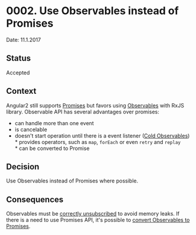 # 0002. Use Observables instead of Promises

Date: 11.1.2017

## Status

Accepted

## Context

Angular2 still supports [Promises](http://exploringjs.com/es6/ch_promises.html) but favors using  [Observables](http://reactivex.io/documentation/observable.html) with RxJS library.
Observable API has several advantages over promises:
* can handle more than one event
* is cancelable
* doesn't start operation until there is a event listener ([Cold Observables](https://angular-2-training-book.rangle.io/handout/observables/cold_vs_hot_observables.html))
* provides operators, such as `map`, `forEach` or even `retry` and `replay`
* can be converted to Promise

## Decision

Use Observables instead of Promises where possible.

## Consequences

Observables must be [correctly unsubscribed](https://angular.io/docs/ts/latest/cookbook/component-communication.html#!#bidirectional-service) to avoid memory leaks.
If there is a need to use Promises API, it's possible to [convert Observables to Promises](https://angular.io/docs/ts/latest/guide/server-communication.html#!#promises).
